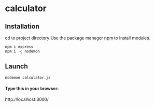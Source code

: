 # calculator

## Installation
cd to project directory
Use the package manager [npm](https://nodejs.org/en/download/) to install modules.

```bash
npm i express
npm i -g nodemon
```

## Launch
```bash
nodemon calculator.js
```

#### Type this in your browser:
http://localhost:3000/
